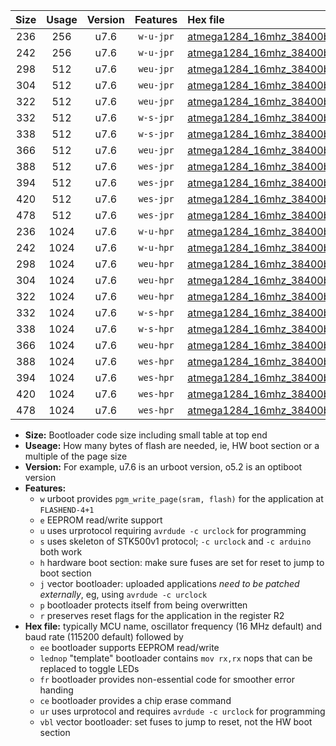 |Size|Usage|Version|Features|Hex file|
|:-:|:-:|:-:|:-:|:--|
|236|256|u7.6|`w-u-jpr`|[atmega1284_16mhz_38400bps_ur_vbl.hex](https://raw.githubusercontent.com/stefanrueger/urboot/main/atmega1284_16mhz_38400bps_ur_vbl.hex)|
|242|256|u7.6|`w-u-jpr`|[atmega1284_16mhz_38400bps_lednop_ur_vbl.hex](https://raw.githubusercontent.com/stefanrueger/urboot/main/atmega1284_16mhz_38400bps_lednop_ur_vbl.hex)|
|298|512|u7.6|`weu-jpr`|[atmega1284_16mhz_38400bps_ee_ur_vbl.hex](https://raw.githubusercontent.com/stefanrueger/urboot/main/atmega1284_16mhz_38400bps_ee_ur_vbl.hex)|
|304|512|u7.6|`weu-jpr`|[atmega1284_16mhz_38400bps_ee_lednop_ur_vbl.hex](https://raw.githubusercontent.com/stefanrueger/urboot/main/atmega1284_16mhz_38400bps_ee_lednop_ur_vbl.hex)|
|322|512|u7.6|`weu-jpr`|[atmega1284_16mhz_38400bps_ee_lednop_fr_ur_vbl.hex](https://raw.githubusercontent.com/stefanrueger/urboot/main/atmega1284_16mhz_38400bps_ee_lednop_fr_ur_vbl.hex)|
|332|512|u7.6|`w-s-jpr`|[atmega1284_16mhz_38400bps_vbl.hex](https://raw.githubusercontent.com/stefanrueger/urboot/main/atmega1284_16mhz_38400bps_vbl.hex)|
|338|512|u7.6|`w-s-jpr`|[atmega1284_16mhz_38400bps_lednop_vbl.hex](https://raw.githubusercontent.com/stefanrueger/urboot/main/atmega1284_16mhz_38400bps_lednop_vbl.hex)|
|366|512|u7.6|`weu-jpr`|[atmega1284_16mhz_38400bps_ee_lednop_fr_ce_ur_vbl.hex](https://raw.githubusercontent.com/stefanrueger/urboot/main/atmega1284_16mhz_38400bps_ee_lednop_fr_ce_ur_vbl.hex)|
|388|512|u7.6|`wes-jpr`|[atmega1284_16mhz_38400bps_ee_vbl.hex](https://raw.githubusercontent.com/stefanrueger/urboot/main/atmega1284_16mhz_38400bps_ee_vbl.hex)|
|394|512|u7.6|`wes-jpr`|[atmega1284_16mhz_38400bps_ee_lednop_vbl.hex](https://raw.githubusercontent.com/stefanrueger/urboot/main/atmega1284_16mhz_38400bps_ee_lednop_vbl.hex)|
|420|512|u7.6|`wes-jpr`|[atmega1284_16mhz_38400bps_ee_lednop_fr_vbl.hex](https://raw.githubusercontent.com/stefanrueger/urboot/main/atmega1284_16mhz_38400bps_ee_lednop_fr_vbl.hex)|
|478|512|u7.6|`wes-jpr`|[atmega1284_16mhz_38400bps_ee_lednop_fr_ce_vbl.hex](https://raw.githubusercontent.com/stefanrueger/urboot/main/atmega1284_16mhz_38400bps_ee_lednop_fr_ce_vbl.hex)|
|236|1024|u7.6|`w-u-hpr`|[atmega1284_16mhz_38400bps_ur.hex](https://raw.githubusercontent.com/stefanrueger/urboot/main/atmega1284_16mhz_38400bps_ur.hex)|
|242|1024|u7.6|`w-u-hpr`|[atmega1284_16mhz_38400bps_lednop_ur.hex](https://raw.githubusercontent.com/stefanrueger/urboot/main/atmega1284_16mhz_38400bps_lednop_ur.hex)|
|298|1024|u7.6|`weu-hpr`|[atmega1284_16mhz_38400bps_ee_ur.hex](https://raw.githubusercontent.com/stefanrueger/urboot/main/atmega1284_16mhz_38400bps_ee_ur.hex)|
|304|1024|u7.6|`weu-hpr`|[atmega1284_16mhz_38400bps_ee_lednop_ur.hex](https://raw.githubusercontent.com/stefanrueger/urboot/main/atmega1284_16mhz_38400bps_ee_lednop_ur.hex)|
|322|1024|u7.6|`weu-hpr`|[atmega1284_16mhz_38400bps_ee_lednop_fr_ur.hex](https://raw.githubusercontent.com/stefanrueger/urboot/main/atmega1284_16mhz_38400bps_ee_lednop_fr_ur.hex)|
|332|1024|u7.6|`w-s-hpr`|[atmega1284_16mhz_38400bps.hex](https://raw.githubusercontent.com/stefanrueger/urboot/main/atmega1284_16mhz_38400bps.hex)|
|338|1024|u7.6|`w-s-hpr`|[atmega1284_16mhz_38400bps_lednop.hex](https://raw.githubusercontent.com/stefanrueger/urboot/main/atmega1284_16mhz_38400bps_lednop.hex)|
|366|1024|u7.6|`weu-hpr`|[atmega1284_16mhz_38400bps_ee_lednop_fr_ce_ur.hex](https://raw.githubusercontent.com/stefanrueger/urboot/main/atmega1284_16mhz_38400bps_ee_lednop_fr_ce_ur.hex)|
|388|1024|u7.6|`wes-hpr`|[atmega1284_16mhz_38400bps_ee.hex](https://raw.githubusercontent.com/stefanrueger/urboot/main/atmega1284_16mhz_38400bps_ee.hex)|
|394|1024|u7.6|`wes-hpr`|[atmega1284_16mhz_38400bps_ee_lednop.hex](https://raw.githubusercontent.com/stefanrueger/urboot/main/atmega1284_16mhz_38400bps_ee_lednop.hex)|
|420|1024|u7.6|`wes-hpr`|[atmega1284_16mhz_38400bps_ee_lednop_fr.hex](https://raw.githubusercontent.com/stefanrueger/urboot/main/atmega1284_16mhz_38400bps_ee_lednop_fr.hex)|
|478|1024|u7.6|`wes-hpr`|[atmega1284_16mhz_38400bps_ee_lednop_fr_ce.hex](https://raw.githubusercontent.com/stefanrueger/urboot/main/atmega1284_16mhz_38400bps_ee_lednop_fr_ce.hex)|

- **Size:** Bootloader code size including small table at top end
- **Useage:** How many bytes of flash are needed, ie, HW boot section or a multiple of the page size
- **Version:** For example, u7.6 is an urboot version, o5.2 is an optiboot version
- **Features:**
  + `w` urboot provides `pgm_write_page(sram, flash)` for the application at `FLASHEND-4+1`
  + `e` EEPROM read/write support
  + `u` uses urprotocol requiring `avrdude -c urclock` for programming
  + `s` uses skeleton of STK500v1 protocol; `-c urclock` and `-c arduino` both work
  + `h` hardware boot section: make sure fuses are set for reset to jump to boot section
  + `j` vector bootloader: uploaded applications *need to be patched externally*, eg, using `avrdude -c urclock`
  + `p` bootloader protects itself from being overwritten
  + `r` preserves reset flags for the application in the register R2
- **Hex file:** typically MCU name, oscillator frequency (16 MHz default) and baud rate (115200 default) followed by
  + `ee` bootloader supports EEPROM read/write
  + `lednop` "template" bootloader contains `mov rx,rx` nops that can be replaced to toggle LEDs
  + `fr` bootloader provides non-essential code for smoother error handing
  + `ce` bootloader provides a chip erase command
  + `ur` uses urprotocol and requires `avrdude -c urclock` for programming
  + `vbl` vector bootloader: set fuses to jump to reset, not the HW boot section
